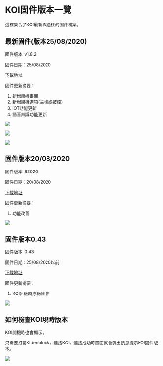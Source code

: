 # KOI固件版本一覽

這裡集合了KOI最新與過往的固件檔案。

## 最新固件(版本25/08/2020)

固件版本: v1.8.2

固件日期：25/08/2020

[下載地址]()

固件更新摘要：

1. 新增開機畫面
2. 新增開機選項(主控或被控)
3. IOT功能更新
4. 語音辨識功能更新

![](./images/25081.jpg)

![](./images/25082.jpg)

![](./images/25083.jpg)

## 固件版本20/08/2020

固件版本: 82020

固件日期：20/08/2020

[下載地址]()

固件更新摘要：

1. 功能改善

![](./images/0820.jpg)

## 固件版本0.43

固件版本: 0.43

固件日期：25/08/2020以前

[下載地址]()

固件更新摘要：

1. KOI出廠時原廠固件

![](./images/043.jpg)

## 如何檢查KOI現時版本

KOI開機時也會顯示。

只需要打開Kittenblock，連接KOI，連接成功時畫面就會彈出訊息提示KOI固件版本。

![](./images/kb8.png)